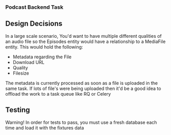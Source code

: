 ### Podcast Backend Task

## Design Decisions
In a large scale scenario, You'd want to have multiple different qualities of an audio file so the Episodes entity would have a relationship to a MediaFile entity.
This would hold the following:
 - Metadata regarding the File
 - Download URL
 - Quality
 - Filesize

The metadata is currently processed as soon as a file is uploaded in the same task.
If lots of file's were being uploaded then it'd be a good idea to offload the work to a task queue like RQ or Celery


## Testing
Warning! In order for tests to pass, you must use a fresh database each time and load it with the fixtures data
